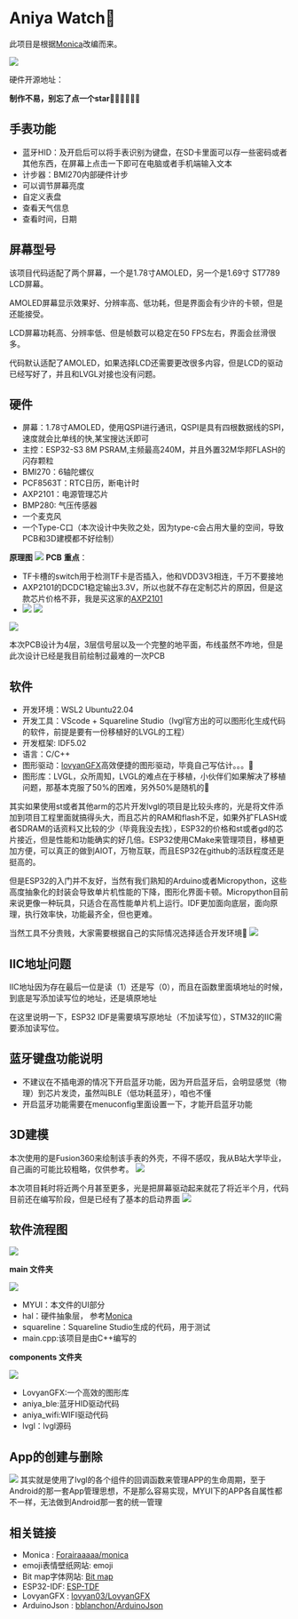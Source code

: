# Aniya Watch💖

此项目是根据[Monica](https://github.com/Forairaaaaa/monica)改编而来。

![](https://aniya.oss-cn-shanghai.aliyuncs.com/case%20v82.png)

硬件开源地址：

**制作不易，别忘了点一个star**🥰🥰🥰🥰🥰🥰
## 手表功能
- 蓝牙HID：及开启后可以将手表识别为键盘，在SD卡里面可以存一些密码或者其他东西，在屏幕上点击一下即可在电脑或者手机端输入文本
- 计步器：BMI270内部硬件计步
- 可以调节屏幕亮度
- 自定义表盘
- 查看天气信息
- 查看时间，日期


## 屏幕型号
该项目代码适配了两个屏幕，一个是1.78寸AMOLED，另一个是1.69寸 ST7789 LCD屏幕。

AMOLED屏幕显示效果好、分辨率高、低功耗，但是界面会有少许的卡顿，但是还能接受。

LCD屏幕功耗高、分辨率低、但是帧数可以稳定在50 FPS左右，界面会丝滑很多。

代码默认适配了AMOLED，如果选择LCD还需要更改很多内容，但是LCD的驱动已经写好了，并且和LVGL对接也没有问题。
##  硬件
- 屏幕：1.78寸AMOLED，使用QSPI进行通讯，QSPI是具有四根数据线的SPI，速度就会比单线的快,某宝搜达沃即可
- 主控：ESP32-S3 8M PSRAM,主频最高240M，并且外置32M华邦FLASH的闪存颗粒
- BMI270：6轴陀螺仪
- PCF8563T：RTC日历，断电计时
- AXP2101：电源管理芯片
- BMP280: 气压传感器
- 一个麦克风
- 一个Type-C口（本次设计中失败之处，因为type-c会占用大量的空间，导致PCB和3D建模都不好绘制）
  
**原理图**
![](https://aniya.oss-cn-shanghai.aliyuncs.com/_Aniya.png)
**PCB**
**重点**：
- TF卡槽的switch用于检测TF卡是否插入，他和VDD3V3相连，千万不要接地
- AXP2101的DCDC1稳定输出3.3V，所以也就不存在定制芯片的原因，但是这款芯片价格不菲，我是买这家的<a href="https://m.tb.cn/h.53y0l3c?tk=C29GdCWJpgx" target="_blank">AXP2101</a>
- ![](https://aniya.oss-cn-shanghai.aliyuncs.com/%E5%B1%8F%E5%B9%95%E6%88%AA%E5%9B%BE%202023-08-29%20193009.png)
![](https://aniya.oss-cn-shanghai.aliyuncs.com/%E5%B1%8F%E5%B9%95%E6%88%AA%E5%9B%BE%202023-08-29%20181106.png)

![](https://aniya.oss-cn-shanghai.aliyuncs.com/Aniya_PCB.jpg)


本次PCB设计为4层，3层信号层以及一个完整的地平面，布线虽然不咋地，但是此次设计已经是我目前绘制过最难的一次PCB
## 软件
- 开发环境：WSL2 Ubuntu22.04
- 开发工具：VScode + Squareline Studio（lvgl官方出的可以图形化生成代码的软件，前提是要有一份移植好的LVGL的工程）
- 开发框架: IDF5.02
- 语言：C/C++
- 图形驱动：<a href="https://github.com/lovyan03/LovyanGFX" target="_blank">lovyanGFX</a>高效便捷的图形驱动，毕竟自己写估计。。。🤯
- 图形库：LVGL，众所周知，LVGL的难点在于移植，小伙伴们如果解决了移植问题，那基本克服了50%的困难，另外50%是随机的🤣

其实如果使用st或者其他arm的芯片开发lvgl的项目是比较头疼的，光是将文件添加到项目工程里面就搞得头大，而且芯片的RAM和flash不足，如果外扩FLASH或者SDRAM的话资料又比较的少（毕竟我没去找），ESP32的价格和st或者gd的芯片接近，但是性能和功能确实的好几倍。ESP32使用CMake来管理项目，移植更加方便，可以真正的做到AIOT，万物互联，而且ESP32在github的活跃程度还是挺高的。

但是ESP32的入门并不友好，当然有我们熟知的Arduino或者Micropython，这些高度抽象化的封装会导致单片机性能的下降，图形化界面卡顿。Micropython目前来说更像一种玩具，只适合在高性能单片机上运行。IDF更加面向底层，面向原理，执行效率快，功能最齐全，但也更难。

当然工具不分贵贱，大家需要根据自己的实际情况选择适合开发环境🫡
![](https://aniya.oss-cn-shanghai.aliyuncs.com/%E5%B1%8F%E5%B9%95%E6%88%AA%E5%9B%BE%202023-08-29%20190557.png)

## IIC地址问题
IIC地址因为存在最后一位是读（1）还是写（0），而且在函数里面填地址的时候，到底是写添加读写位的地址，还是填原地址

在这里说明一下，ESP32 IDF是需要填写原地址（不加读写位），STM32的IIC需要添加读写位。

## 蓝牙键盘功能说明
- 不建议在不插电源的情况下开启蓝牙功能，因为开启蓝牙后，会明显感觉（物理）到芯片发烫，虽然叫BLE（低功耗蓝牙），咱也不懂
- 开启蓝牙功能需要在menuconfig里面设置一下，才能开启蓝牙功能

##  3D建模
本次使用的是Fusion360来绘制该手表的外壳，不得不感叹，我从B站大学毕业，自己画的可能比较粗略，仅供参考。
![](https://aniya.oss-cn-shanghai.aliyuncs.com/%E5%B1%8F%E5%B9%95%E6%88%AA%E5%9B%BE%202023-08-29%20191605.png)

本次项目耗时将近两个月甚至更多，光是把屏幕驱动起来就花了将近半个月，代码目前还在编写阶段，但是已经有了基本的启动界面
![](https://aniya.oss-cn-shanghai.aliyuncs.com/1693309733813.jpg)

## 软件流程图
![](https://aniya.oss-cn-shanghai.aliyuncs.com/%E5%B1%8F%E5%B9%95%E6%88%AA%E5%9B%BE%202023-08-29%20212308.png)

**main 文件夹**

![](https://aniya.oss-cn-shanghai.aliyuncs.com/%E5%B1%8F%E5%B9%95%E6%88%AA%E5%9B%BE%202023-08-29%20212656.png)

- MYUI：本文件的UI部分
- hal：硬件抽象层， 参考[Monica](https://github.com/Forairaaaaa/monica)
- squareline：Squareline Studio生成的代码，用于测试
- main.cpp:该项目是由C++编写的

**components 文件夹**

![](https://aniya.oss-cn-shanghai.aliyuncs.com/%E5%B1%8F%E5%B9%95%E6%88%AA%E5%9B%BE%202023-08-29%20213323.png)

- LovyanGFX:一个高效的图形库
- aniya_ble:蓝牙HID驱动代码
- aniya_wifi:WIFI驱动代码
- lvgl：lvgl源码

## App的创建与删除
![](https://aniya.oss-cn-shanghai.aliyuncs.com/%E5%B1%8F%E5%B9%95%E6%88%AA%E5%9B%BE%202023-08-29%20220427.png)
其实就是使用了lvgl的各个组件的回调函数来管理APP的生命周期，至于Android的那一套App管理思想，不是那么容易实现，MYUI下的APP各自属性都不一样，无法做到Android那一套的统一管理



## 相关链接
- Monica : <a href="https://github.com/Forairaaaaa/monica.git">Forairaaaaa/monica</a>
- emoji表情壁纸网站: <a hred="https://www.freepik.com/">emoji</a>
- Bit map字体网站: <a href="https://www.dafont.com/bitmap.php">Bit map</a>
- ESP32-IDF: <a href="https://docs.espressif.com/projects/esp-idf/zh_CN/latest/esp32/get-started/index.html">ESP-TDF</a>
- LovyanGFX : <a href="https://github.com/lovyan03/LovyanGFX.git">lovyan03/LovyanGFX</a>
- ArduinoJson : <a href="https://github.com/bblanchon/ArduinoJson.git">bblanchon/ArduinoJson</a>